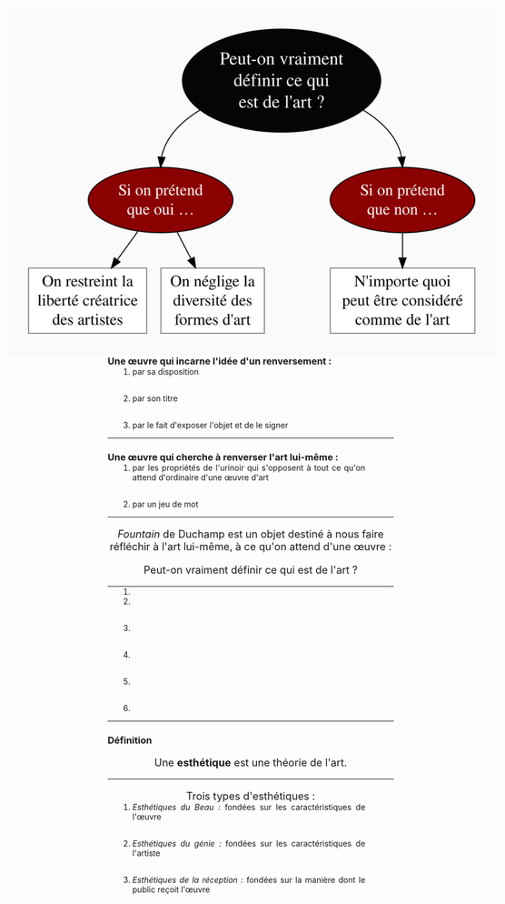 ```yaml
---
marp: true
theme: teaching
paginate: true
size: 4:3
---
```


<!-- _class: titre -->

# Chapitre 5 : <br>L'art <!-- fit -->
Cédric Eyssette (2023-2024)
https://eyssette.github.io/


---
<!-- _class:  -->
<style scoped>
h2 {font-size:1.4em}
p {margin-top:1em; text-align:center; font-size:1.3em}
</style>
## Une question directrice :

« Qu'est-ce qui fait la valeur<br>d'une œuvre d'art ? »

---
<!-- _class: i1t0 pp -->

![](http://web.archive.org/web/20220507004551if_/http://www.tate.org.uk/art/images/work/T/T07/T07573_10.jpg)


---
<!-- _class: i1t1 horizontal f-->
<style scoped>
p:nth-of-type(1){width:350px!important; margin-left:-70px!important}
ol {margin-left:20px!important; margin-top:-30px!important}
ol li{width:410px!important; text-align:justify; margin-top:30px!important}
</style>
![](http://web.archive.org/web/20220507004551if_/http://www.tate.org.uk/art/images/work/T/T07/T07573_10.jpg)

1) Pourquoi cet objet ne semble-t-il pas, à première vue, être une œuvre d’art ? Qu’attendons-nous d’une œuvre d’art que nous ne retrouvons pas ici ?
2) Quel est, à votre avis, le sens du geste de Duchamp ? <br>Que cherche-t-il à faire ?

<!--

https://raw.githubusercontent.com/eyssette/graphviz-examples/master/diagram/fountain-duchamp.svg


Fountain de Duchamp est un objet destiné à nous faire réfléchir à l'art lui-même, à ce qu'on attend d'une œuvre. Si Duchamp choisit un urinoir, qui n'est qu'un objet commun, utile, laid, sans signification, sans originalité, qui ne suscite aucune émotion si ce n'est de dégoût, c'est justement parce que cet objet n'a aucune des caractéristiques que nous attendons généralement lorsque nous sommes face à une œuvre d'art.

D'ordinaire, ce qui fait la valeur d'une œuvre, cela semble être : son caractère exceptionnel, sa beauté, sa signication profonde, les émotions qu'elles communiquent … Mais existe-t-il vraiment une définition de ce qui fait la valeur de l'art ? Le geste provoquant de Duchamp nous invite à examiner cette question et à prendre conscience du problème qu'elle pose.
 -->


---
<!-- _class:  -->
### Une œuvre qui incarne l'idée d'un renversement :

1) par sa disposition
2) par son titre
3) par le fait d'exposer l'objet et de le signer
<!-- 4) par des jeux de mots -->

<!-- 
1) l'urinoir est renversé
2) une fontaine, qui fait jaillir un liquide clair et pur, est l'inverse d'un urinoir
3) cet acte renverse le statut de cet objet (il n'est plus un objet commun et utile, il devient une œuvre à contempler)
4) le prénom de l'artiste “Richard” évoque la richesse, tandis que “R.Mutt” évoque Armut qui signifie la pauvreté en allemand
-->


---
<!-- _class:  -->
### Une œuvre qui cherche à renverser l'art lui-même :

1) par les propriétés de l'urinoir qui s'opposent à tout ce qu'on attend d'ordinaire d'une œuvre d'art
2) par un jeu de mot
<!-- 3) par la forme même de l'objet -->

<!-- 
1) c'est un objet pauvre, sans qualités, sans expression, sans originalité, seulement fonctionnel, sans signification, qui ne suscite aucune émotion si ce n'est de dégoût, et n'est pas le fruit de la créativité d'un artiste génial
2) “R.Mutt” peut évoquer “art mute” qui désigne le fait que l'art change et échappe aux tentatives de le définir ;
3° “R.Mutt”, si on le renverse donne “Mutter”, qui signifie la mère en allemand, or la forme de l'urinoir peut évoquer un renversement de la représentation traditionnelle de la Vierge à l'Enfant
-->


---
<!-- _class: -->

_Fountain_ de Duchamp est un objet destiné à nous faire réfléchir à l'art lui-même, à ce qu'on attend d'une œuvre :

Peut-on vraiment définir ce qui est de l'art ?

---
<!-- _class: i1t0  -->
<style scoped>
img {position:absolute!important; top:10px; left:50px; width:90%!important; display:block;  margin: 40px 0px; }
</style>

1. ![](https://raw.githubusercontent.com/eyssette/graphviz-examples/master/diagram/probl%C3%A8me-d%C3%A9finition-art-part1.dot.svg)
2) ![](https://raw.githubusercontent.com/eyssette/graphviz-examples/master/diagram/probl%C3%A8me-d%C3%A9finition-art-part2.dot.svg)
3) ![](https://raw.githubusercontent.com/eyssette/graphviz-examples/master/diagram/probl%C3%A8me-d%C3%A9finition-art-part3.dot.svg)
4) ![](https://raw.githubusercontent.com/eyssette/graphviz-examples/master/diagram/probl%C3%A8me-d%C3%A9finition-art-part4.dot.svg)
5) ![](https://raw.githubusercontent.com/eyssette/graphviz-examples/master/diagram/probl%C3%A8me-d%C3%A9finition-art-part5.dot.svg)
6) ![](https://raw.githubusercontent.com/eyssette/graphviz-examples/master/diagram/probl%C3%A8me-d%C3%A9finition-art.dot.svg)



---
<!-- _class: definition -->
<style scoped>
section {font-size:4em}
</style>

### Définition
Une **esthétique** est une théorie de l'art.


---
<!-- _class:  -->
Trois types d'esthétiques :

1) *Esthétiques du Beau :* <span data-marpit-fragment="1">fondées sur les caractéristiques de l'œuvre</span>
2) *Esthétiques du génie :* <span data-marpit-fragment="2">fondées sur les caractéristiques de l'artiste</span>
3) *Esthétiques de la réception :* <span data-marpit-fragment="3">fondées sur la manière dont le public reçoit l'œuvre</span>